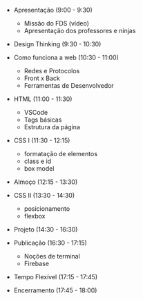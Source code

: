 - Apresentação (9:00 - 9:30)
    - Missão do FDS (vídeo)
    - Apresentação dos professores e ninjas


- Design Thinking (9:30 - 10:30)


- Como funciona a web (10:30 - 11:00)
    - Redes e Protocolos
    - Front x Back
    - Ferramentas de Desenvolvedor


- HTML (11:00 - 11:30)
    - VSCode
    - Tags básicas
    - Estrutura da página


- CSS I (11:30 - 12:15)
  - formatação de elementos
  - class e id
  - box model


- Almoço (12:15 - 13:30)


- CSS II (13:30 - 14:30)
    - posicionamento
    - flexbox


- Projeto (14:30 - 16:30)


- Publicação (16:30 - 17:15)
    - Noções de terminal
    - Firebase


- Tempo Flexível (17:15 - 17:45)


- Encerramento (17:45 - 18:00)
